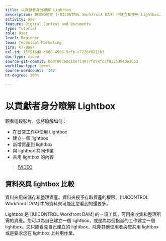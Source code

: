 ```yaml
---
title: 以貢獻者身分瞭解 Lightbox
description: 瞭解如何在 [!UICONTROL Workfront DAM] 中建立和使用 Lightbox。
activity: use
feature: Digital Content and Documents
type: Tutorial
role: User
level: Beginner
team: Technical Marketing
jira: KT-8994
exl-id: 15f5f6d8-c808-4989-9cfb-c7226f0211b3
doc-type: video
source-git-commit: bbdf99c6bc1be714077fd94fc3f8325394de36b3
workflow-type: tm+mt
source-wordcount: '142'
ht-degree: 100%

---
```


# 以貢獻者身分瞭解 Lightbox

觀看這段影片，您將瞭解如何：

* 在日常工作中使用 Lightbox
* 建立一個 lightbox
* 新增資產到 lightbox
* 與 lightbox 共同作業
* 共用 lightbox 的內容

>[!VIDEO](https://video.tv.adobe.com/v/335254/?quality=12&learn=on&enablevpops=1)

## 資料夾與 lightbox 比較

資料夾用來儲存和整理資產。資料夾授予存取資產的權限。[!UICONTROL Workfront DAM] 中的資料夾可能比您看到的還要多。

Lightbox 是 [!UICONTROL Workfront DAM] 的一項工具，可用來收集和整理所需的資產。您可以為自己建立一個 lightbox，或是為每個指派的工作建立一個 lightbox。您只能看見自己建立的 lightbox，除非其他使用者與您共用 lightbox 或是要求您在 lightbox 上共用作業。
